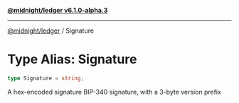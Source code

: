 [**@midnight/ledger v6.1.0-alpha.3**](../README.md)

***

[@midnight/ledger](../globals.md) / Signature

# Type Alias: Signature

```ts
type Signature = string;
```

A hex-encoded signature BIP-340 signature, with a 3-byte version prefix
